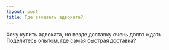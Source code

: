 ```yaml
---
layout: post 
title: Где заказать адвоката? 
--- 
```

Хочу купить адвоката, но везде доставку очень долго ждать. Поделитесь опытом, где самая быстрая доставка?